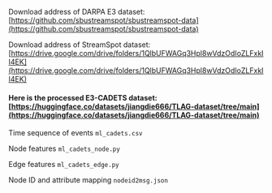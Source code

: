 Download address of DARPA E3 dataset:[https://github.com/sbustreamspot/sbustreamspot-data](https://github.com/sbustreamspot/sbustreamspot-data)

Download address of StreamSpot dataset:[https://drive.google.com/drive/folders/1QlbUFWAGq3Hpl8wVdzOdIoZLFxkII4EK](https://drive.google.com/drive/folders/1QlbUFWAGq3Hpl8wVdzOdIoZLFxkII4EK)

#### Here is the processed E3-CADETS dataset: [https://huggingface.co/datasets/jiangdie666/TLAG-dataset/tree/main](https://huggingface.co/datasets/jiangdie666/TLAG-dataset/tree/main)

Time sequence of events `ml_cadets.csv`

Node features `ml_cadets_node.py`

Edge features `ml_cadets_edge.py`

Node ID and attribute mapping `nodeid2msg.json`

